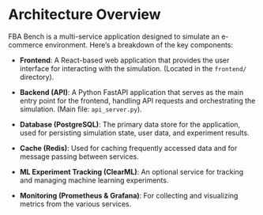 # Architecture Overview

FBA Bench is a multi-service application designed to simulate an e-commerce environment. Here’s a breakdown of the key components:

- **Frontend**: A React-based web application that provides the user interface for interacting with the simulation. (Located in the `frontend/` directory).

- **Backend (API)**: A Python FastAPI application that serves as the main entry point for the frontend, handling API requests and orchestrating the simulation. (Main file: `api_server.py`).

- **Database (PostgreSQL)**: The primary data store for the application, used for persisting simulation state, user data, and experiment results.

- **Cache (Redis)**: Used for caching frequently accessed data and for message passing between services.

- **ML Experiment Tracking (ClearML)**: An optional service for tracking and managing machine learning experiments.

- **Monitoring (Prometheus & Grafana)**: For collecting and visualizing metrics from the various services.
